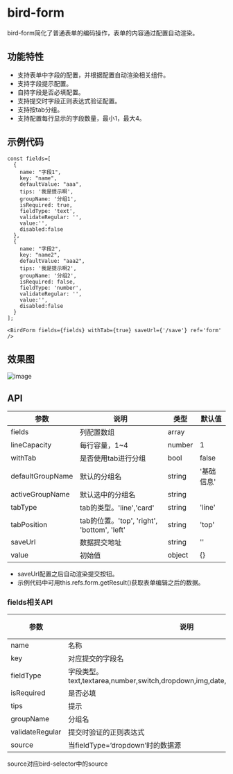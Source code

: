 # bird-form

bird-form简化了普通表单的编码操作，表单的内容通过配置自动渲染。

## 功能特性

- 支持表单中字段的配置，并根据配置自动渲染相关组件。
- 支持字段提示配置。
- 自持字段是否必填配置。
- 支持提交时字段正则表达式验证配置。
- 支持按tab分组。
- 支持配置每行显示的字段数量，最小1，最大4。

## 示例代码

```
const fields=[
  {
    name: "字段1",
    key: "name",
    defaultValue: "aaa",
    tips: '我是提示啊',
    groupName: '分组1',
    isRequired: true,
    fieldType: 'text',
    validateRegular: '',
    value:'',
    disabled:false
  },
  {
    name: "字段2",
    key: "name2",
    defaultValue: "aaa2",
    tips: '我是提示啊2',
    groupName: '分组2',
    isRequired: false,
    fieldType: 'number',
    validateRegular: '',
    value:'',
    disabled:false
  }
];

<BirdForm fields={fields} withTab={true} saveUrl={'/save'} ref='form' />
```
## 效果图

![image](https://raw.githubusercontent.com/liuxx001/bird-front/master/doc/bird-form.png)

## API

参数 | 说明 | 类型 | 默认值
---|---|---|---
fields | 列配置数组 | array | 
lineCapacity | 每行容量，1~4 | number | 1
withTab | 是否使用tab进行分组 | bool | false
defaultGroupName | 默认的分组名 | string | '基础信息'
activeGroupName | 默认选中的分组名 | string | 
tabType | tab的类型。'line','card' | string | 'line'
tabPosition | tab的位置。'top', 'right', 'bottom', 'left' | string | 'top'
saveUrl | 数据提交地址 | string | ''
value | 初始值 | object | {}


- saveUrl配置之后自动渲染提交按钮。
- 示例代码中可用this.refs.form.getResult()获取表单编辑之后的数据。

### fields相关API

参数 | 说明 | 类型 | 默认值
---|---|---|---
name | 名称 | string | 
key | 对应提交的字段名 | string | 
fieldType | 字段类型。text,textarea,number,switch,dropdown,img,date,datetime,hide,command | string | ''
isRequired | 是否必填 | bool | false
tips | 提示 | string | 
groupName | 分组名 | string | ''
validateRegular | 提交时验证的正则表达式 | string | 
source | 当fieldType=’dropdown’时的数据源 | object | 

source对应bird-selector中的source
